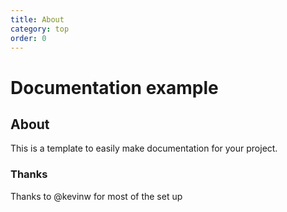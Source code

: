 ```yaml
---
title: About
category: top
order: 0
---
```


# Documentation example

## About

This is a template to easily make documentation for your project.

### Thanks

Thanks to @kevinw for most of the set up